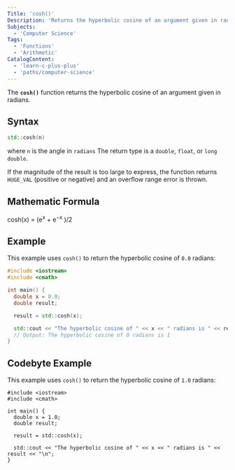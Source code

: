 ```yaml
---
Title: 'cosh()'
Description: 'Returns the hyperbolic cosine of an argument given in radians.'
Subjects:
  - 'Computer Science'
Tags:
  - 'Functions'
  - 'Arithmetic'
CatalogContent:
  - 'learn-c-plus-plus'
  - 'paths/computer-science'
---
```


The **`cosh()`** function returns the hyperbolic cosine of an argument given in radians.

## Syntax

```cpp
std::cosh(n)
```

where `n` is the angle in `radians`
The return type is a `double`, `float`, or `long double`.

If the magnitude of the result is too large to express, the function returns `HUGE_VAL` (positive or negative) and an overflow range error is thrown.

## Mathematic Formula

cosh(x) = (e<sup>x</sup> + e<sup>−x</sup> )/2

## Example

This example uses `cosh()` to return the hyperbolic cosine of `0.0` radians:

```cpp
#include <iostream>
#include <cmath>

int main() {
  double x = 0.0;
  double result;

  result = std::cosh(x);

  std::cout << "The hyperbolic cosine of " << x << " radians is " << result << "\n";
  // Output: The hyperbolic cosine of 0 radians is 1
}
```

## Codebyte Example

This example uses `cosh()` to return the hyperbolic cosine of `1.0` radians:

```codebyte/cpp
#include <iostream>
#include <cmath>

int main() {
  double x = 1.0;
  double result;

  result = std::cosh(x);

  std::cout << "The hyperbolic cosine of " << x << " radians is " << result << "\n";
}
```
